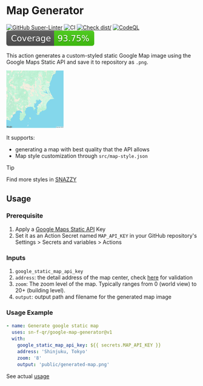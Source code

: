 # Map Generator

[![GitHub Super-Linter](https://github.com/sn-f-qr/google-map-generator/actions/workflows/linter.yml/badge.svg)](https://github.com/super-linter/super-linter)
![CI](https://github.com/sn-f-qr/google-map-generator/actions/workflows/ci.yml/badge.svg)
[![Check dist/](https://github.com/sn-f-qr/google-map-generator/actions/workflows/check-dist.yml/badge.svg)](https://github.com/actions/typescript-action/actions/workflows/check-dist.yml)
[![CodeQL](https://github.com/sn-f-qr/google-map-generator/actions/workflows/codeql-analysis.yml/badge.svg)](https://github.com/actions/typescript-action/actions/workflows/codeql-analysis.yml)
[![Coverage](./badges/coverage.svg)](./badges/coverage.svg)

This action generates a custom-styled static Google Map image using the Google
Maps Static API and save it to repository as `.png`.

<img src='./assets/generated-map.png' alt='generated images' width=30% />

It supports:

- generating a map with best quality that the API allows
- Map style customization through `src/map-style.json`

> [!tip]
>
> Find more styles in [SNAZZY](https://snazzymaps.com/)

## Usage

### Prerequisite

1. Apply a
   [Google Maps Static API](https://developers.google.com/maps/documentation/maps-static)
   Key
1. Set it as an Action Secret named `MAP_API_KEY` in your GitHub repository's
   Settings > Secrets and variables > Actions

### Inputs

1. `google_static_map_api_key`
2. `address`: the detail address of the map center, check
   [here](https://developers.google.com/maps/documentation/maps-static/start#Addresses)
   for validation
3. `zoom`: The zoom level of the map. Typically ranges from 0 (world view) to
   20+ (building level).
4. `output`: output path and filename for the generated map image

### Usage Example

```yml
- name: Generate google static map
  uses: sn-f-qr/google-map-generator@v1
  with:
    google_static_map_api_key: ${{ secrets.MAP_API_KEY }}
    address: 'Shinjuku, Tokyo'
    zoom: '8'
    output: 'public/generated-map.png'
```

See actual
[usage](https://github.com/SN-F-QR/academic-personal/blob/main/.github/workflows/commit-snake.yml)
